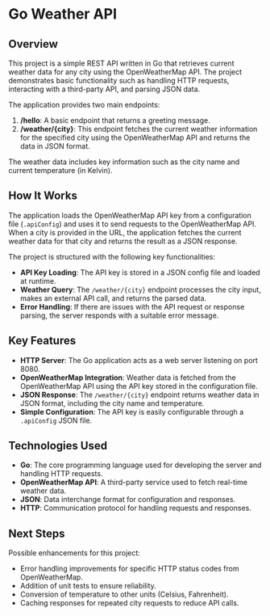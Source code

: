 # Go Weather API

## Overview

This project is a simple REST API written in Go that retrieves current weather data for any city using the OpenWeatherMap API. The project demonstrates basic functionality such as handling HTTP requests, interacting with a third-party API, and parsing JSON data. 

The application provides two main endpoints:
1. **/hello**: A basic endpoint that returns a greeting message.
2. **/weather/{city}**: This endpoint fetches the current weather information for the specified city using the OpenWeatherMap API and returns the data in JSON format.

The weather data includes key information such as the city name and current temperature (in Kelvin).

## How It Works

The application loads the OpenWeatherMap API key from a configuration file (`.apiConfig`) and uses it to send requests to the OpenWeatherMap API. When a city is provided in the URL, the application fetches the current weather data for that city and returns the result as a JSON response.

The project is structured with the following key functionalities:
- **API Key Loading**: The API key is stored in a JSON config file and loaded at runtime.
- **Weather Query**: The `/weather/{city}` endpoint processes the city input, makes an external API call, and returns the parsed data.
- **Error Handling**: If there are issues with the API request or response parsing, the server responds with a suitable error message.

## Key Features

- **HTTP Server**: The Go application acts as a web server listening on port 8080.
- **OpenWeatherMap Integration**: Weather data is fetched from the OpenWeatherMap API using the API key stored in the configuration file.
- **JSON Response**: The `/weather/{city}` endpoint returns weather data in JSON format, including the city name and temperature.
- **Simple Configuration**: The API key is easily configurable through a `.apiConfig` JSON file.

## Technologies Used

- **Go**: The core programming language used for developing the server and handling HTTP requests.
- **OpenWeatherMap API**: A third-party service used to fetch real-time weather data.
- **JSON**: Data interchange format for configuration and responses.
- **HTTP**: Communication protocol for handling requests and responses.

## Next Steps

Possible enhancements for this project:
- Error handling improvements for specific HTTP status codes from OpenWeatherMap.
- Addition of unit tests to ensure reliability.
- Conversion of temperature to other units (Celsius, Fahrenheit).
- Caching responses for repeated city requests to reduce API calls.
